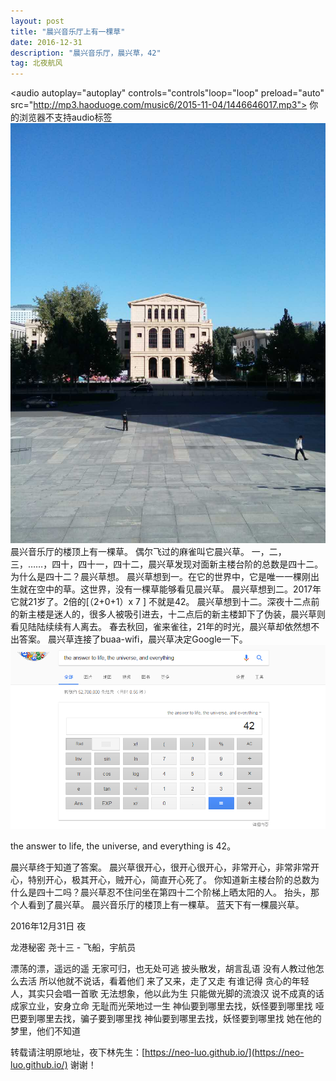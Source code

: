 ```yaml
---
layout: post
title: "晨兴音乐厅上有一棵草"
date: 2016-12-31 
description: "晨兴音乐厅，晨兴草，42"
tag: 北夜航风 
---   
```

<audio autoplay="autoplay" controls="controls"loop="loop" preload="auto"
            src="http://mp3.haoduoge.com/music6/2015-11-04/1446646017.mp3">
      你的浏览器不支持audio标签
</audio>
 ![](/images/posts/20161231/chenxing.jpg)
晨兴音乐厅的楼顶上有一棵草。
偶尔飞过的麻雀叫它晨兴草。
一，二，三，……，四十，四十一，四十二，晨兴草发现对面新主楼台阶的总数是四十二。
为什么是四十二？晨兴草想。
晨兴草想到一。在它的世界中，它是唯一一棵刚出生就在空中的草。这世界，没有一棵草能够看见晨兴草。
晨兴草想到二。2017年它就21岁了。2倍的[（2+0+1）x 7 ] 不就是42。
晨兴草想到十二。深夜十二点前的新主楼是迷人的，很多人被吸引进去，十二点后的新主楼卸下了伪装，晨兴草则看见陆陆续续有人离去。
春去秋回，雀来雀往，21年的时光，晨兴草却依然想不出答案。
晨兴草连接了buaa-wifi，晨兴草决定Google一下。
 ![](/images/posts/20161231/42.png)

the answer to life, the universe, and everything is 42。

晨兴草终于知道了答案。
晨兴草很开心，很开心很开心，非常开心，非常非常开心，特别开心，极其开心，贼开心，简直开心死了。
你知道新主楼台阶的总数为什么是四十二吗？晨兴草忍不住问坐在第四十二个阶梯上晒太阳的人。
抬头，那个人看到了晨兴草。
晨兴音乐厅的楼顶上有一棵草。
蓝天下有一棵晨兴草。
<p> </p>
2016年12月31日 夜

龙港秘密
尧十三 - 飞船，宇航员


漂荡的漂，遥远的遥
无家可归，也无处可逃
披头散发，胡言乱语
没有人教过他怎么去活
所以他就不说话，看着他们
来了又来，走了又走
有谁记得
贪心的年轻人，其实只会唱一首歌
无法想象，他以此为生
只能做光脚的流浪汉
说不成真的话
成家立业，安身立命
无耻而光荣地过一生
神仙要到哪里去找，妖怪要到哪里找
哑巴要到哪里去找，骗子要到哪里找
神仙要到哪里去找，妖怪要到哪里找
她在他的梦里，他们不知道


<p> </p>

转载请注明原地址，夜下林先生：[https://neo-luo.github.io/](https://neo-luo.github.io/) 谢谢！
